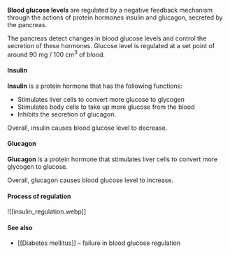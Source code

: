 **Blood glucose levels** are regulated by a negative feedback mechanism through the actions of protein hormones insulin and glucagon, secreted by the pancreas.

The pancreas detect changes in blood glucose levels and control the secretion of these hormones. Glucose level is regulated at a set point of around 90 mg / 100 cm<sup>3</sup> of blood.

#### Insulin
**Insulin** is a protein hormone that has the following functions:
- Stimulates liver cells to convert more glucose to glycogen
- Stimulates body cells to take up more glucose from the blood
- Inhibits the secretion of glucagon.

Overall, insulin causes blood glucose level to decrease.

#### Glucagon
**Glucagon** is a protein hormone that stimulates liver cells to convert more glycogen to glucose.

Overall, glucagon causes blood glucose level to increase.

#### Process of regulation
![[insulin_regulation.webp]]

#### See also
- [[Diabetes mellitus]] – failure in blood glucose regulation